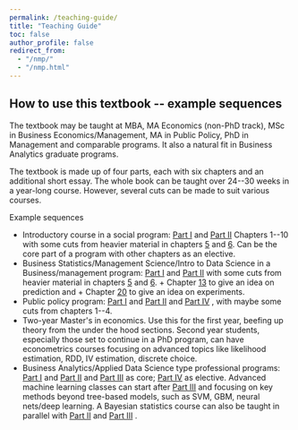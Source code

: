 ```yaml
---
permalink: /teaching-guide/
title: "Teaching Guide"
toc: false
author_profile: false
redirect_from:
  - "/nmp/"
  - "/nmp.html"
---
```




## How to use this textbook -- example sequences

The textbook may be taught at MBA, MA Economics (non-PhD track), MSc in Business Economics/Management, MA in Public Policy, PhD in Management and comparable programs. It also a natural fit in Business Analytics graduate programs.

The textbook is made up of four parts, each with six chapters and an additional short essay. The whole book can be taught over 24--30 weeks in a year-long course. However, several cuts can be made to suit various courses.

Example sequences
* Introductory course in a social program: [Part I](/chapters/part-I/) and [Part II](/chapters/part-II/) Chapters 1--10 with some cuts from  heavier material in chapters [5](/chapters/part-I/#chapter-05-generalizing-from-data) and [6](/chapters/part-I/#chapter-06-testing-hypotheses). Can be the core part of a program with other chapters as an elective. 
* Business Statistics/Management Science/Intro to Data Science in a Business/management program: [Part I](/chapters/part-I/) and [Part II](/chapters/part-II/) with some cuts from heavier material in chapters [5](/chapters/part-I/#chapter-05-generalizing-from-data) and [6](/chapters/part-I/#chapter-06-testing-hypotheses). + Chapter [13](/chapters/part-III/#chapter-13-a-framework-for-prediction) to give an idea on prediction and + Chapter [20](/chapters/part-IV/#chapter-20-designing-and-analyzing-experiments) to give an idea on experiments. 
* Public policy program: [Part I](/chapters/part-I/) and [Part II](/chapters/part-II/) and [Part IV](/chapters/part-IV/) , with maybe some cuts from chapters 1--4.
* Two-year Master's in economics. Use this for the first year, beefing up theory from the under the hood sections. Second year students, especially those set to continue in a PhD program, can have econometrics courses focusing on advanced topics like likelihood estimation, RDD, IV estimation, discrete choice. 
* Business Analytics/Applied Data Science type professional programs: [Part I](/chapters/part-I/) and [Part II](/chapters/part-II/) and [Part III](/chapters/part-III/)   as core; [Part IV](/chapters/part-IV/) as elective. Advanced machine learning classes can start after [Part III](/chapters/part-III/) and focusing on key methods beyond tree-based models, such as SVM, GBM, neural nets/deep learning. A Bayesian statistics course can also be taught in parallel with [Part II](/chapters/part-II/) and [Part III](/chapters/part-III/) .
